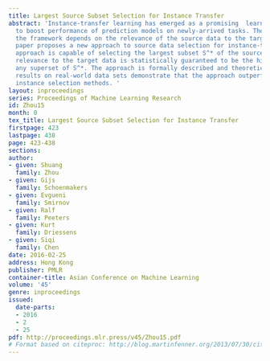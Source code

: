 ```yaml
---
title: Largest Source Subset Selection for Instance Transfer
abstract: 'Instance-transfer learning has emerged as a promising  learning framework
  to boost performance of prediction models on newly-arrived tasks. The success of
  the framework depends on the relevance of the source data to the target data. This
  paper proposes a new approach to source data selection for instance-transfer learning.  The
  approach is capable of selecting the largest subset S^* of the source data which
  relevance to the target data is statistically guaranteed to be the highest among
  any superset of S^*. The approach is formally described and theoretically justified.  Experimental
  results on real-world data sets demonstrate that the approach outperforms existing
  instance selection methods. '
layout: inproceedings
series: Proceedings of Machine Learning Research
id: Zhou15
month: 0
tex_title: Largest Source Subset Selection for Instance Transfer
firstpage: 423
lastpage: 438
page: 423-438
sections: 
author:
- given: Shuang
  family: Zhou
- given: Gijs
  family: Schoenmakers
- given: Evgueni
  family: Smirnov
- given: Ralf
  family: Peeters
- given: Kurt
  family: Driessens
- given: Siqi
  family: Chen
date: 2016-02-25
address: Hong Kong
publisher: PMLR
container-title: Asian Conference on Machine Learning
volume: '45'
genre: inproceedings
issued:
  date-parts:
  - 2016
  - 2
  - 25
pdf: http://proceedings.mlr.press/v45/Zhou15.pdf
# Format based on citeproc: http://blog.martinfenner.org/2013/07/30/citeproc-yaml-for-bibliographies/
---
```

